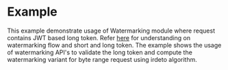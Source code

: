 # Example
This example demonstrate usage of Watermarking module where request contains JWT based long token. Refer [here](https://docs.google.com/document/d/1N85WZ-LHlGhMSbyrCY7yfOdwnsQ7Es8t/edit#) for understanding on watermarking flow and short and long token.
The example shows the usage of watermarking API's to validate the long token and compute the watermarking variant for byte range request using irdeto algorithm.

